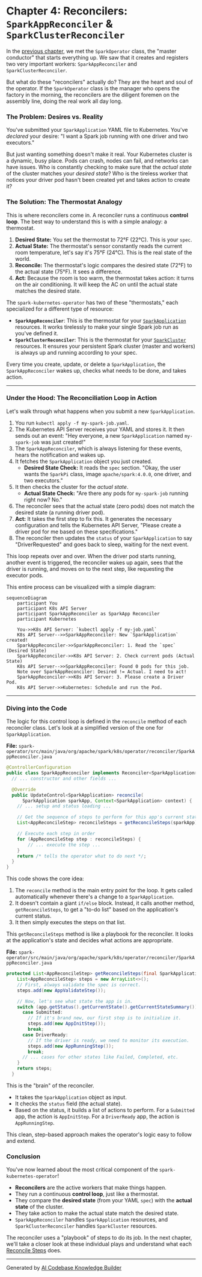 # Chapter 4: Reconcilers: `SparkAppReconciler` & `SparkClusterReconciler`

In the [previous chapter](03__sparkoperator___main_class__.md), we met the `SparkOperator` class, the "master conductor" that starts everything up. We saw that it creates and registers two very important workers: `SparkAppReconciler` and `SparkClusterReconciler`.

But what do these "reconcilers" actually do? They are the heart and soul of the operator. If the `SparkOperator` class is the manager who opens the factory in the morning, the reconcilers are the diligent foremen on the assembly line, doing the real work all day long.

### The Problem: Desires vs. Reality

You've submitted your `SparkApplication` YAML file to Kubernetes. You've *declared* your desire: "I want a Spark job running with one driver and two executors."

But just wanting something doesn't make it real. Your Kubernetes cluster is a dynamic, busy place. Pods can crash, nodes can fail, and networks can have issues. Who is constantly checking to make sure that the *actual state* of the cluster matches your *desired state*? Who is the tireless worker that notices your driver pod hasn't been created yet and takes action to create it?

### The Solution: The Thermostat Analogy

This is where reconcilers come in. A reconciler runs a continuous **control loop**. The best way to understand this is with a simple analogy: a thermostat.

1.  **Desired State:** You set the thermostat to 72°F (22°C). This is your `spec`.
2.  **Actual State:** The thermostat's sensor constantly reads the current room temperature, let's say it's 75°F (24°C). This is the real state of the world.
3.  **Reconcile:** The thermostat's logic compares the desired state (72°F) to the actual state (75°F). It sees a difference.
4.  **Act:** Because the room is too warm, the thermostat takes action: it turns on the air conditioning. It will keep the AC on until the actual state matches the desired state.

The `spark-kubernetes-operator` has two of these "thermostats," each specialized for a different type of resource:

*   **`SparkAppReconciler`**: This is the thermostat for your [`SparkApplication`](01_custom_resources__crds____sparkapplication_____sparkcluster__.md) resources. It works tirelessly to make your single Spark job run as you've defined it.
*   **`SparkClusterReconciler`**: This is the thermostat for your [`SparkCluster`](01_custom_resources__crds____sparkapplication_____sparkcluster__.md) resources. It ensures your persistent Spark cluster (master and workers) is always up and running according to your spec.

Every time you create, update, or delete a `SparkApplication`, the `SparkAppReconciler` wakes up, checks what needs to be done, and takes action.

---

### Under the Hood: The Reconciliation Loop in Action

Let's walk through what happens when you submit a new `SparkApplication`.

1.  You run `kubectl apply -f my-spark-job.yaml`.
2.  The Kubernetes API Server receives your YAML and stores it. It then sends out an event: "Hey everyone, a new `SparkApplication` named `my-spark-job` was just created!"
3.  The `SparkAppReconciler`, which is always listening for these events, hears the notification and wakes up.
4.  It fetches the `SparkApplication` object you just created.
    *   **Desired State Check:** It reads the `spec` section. "Okay, the user wants the `SparkPi` class, image `apache/spark:4.0.0`, one driver, and two executors."
5.  It then checks the cluster for the *actual state*.
    *   **Actual State Check:** "Are there any pods for `my-spark-job` running right now? No."
6.  The reconciler sees that the actual state (zero pods) does not match the desired state (a running driver pod).
7.  **Act:** It takes the first step to fix this. It generates the necessary configuration and tells the Kubernetes API Server, "Please create a driver pod for me based on these specifications."
8.  The reconciler then updates the `status` of your `SparkApplication` to say "DriverRequested" and goes back to sleep, waiting for the next event.

This loop repeats over and over. When the driver pod starts running, another event is triggered, the reconciler wakes up again, sees that the driver is running, and moves on to the next step, like requesting the executor pods.

This entire process can be visualized with a simple diagram:

```mermaid
sequenceDiagram
    participant You
    participant K8s API Server
    participant SparkAppReconciler as SparkApp Reconciler
    participant Kubernetes

    You->>K8s API Server: `kubectl apply -f my-job.yaml`
    K8s API Server-->>SparkAppReconciler: New `SparkApplication` created!
    SparkAppReconciler->>SparkAppReconciler: 1. Read the `spec` (Desired State)
    SparkAppReconciler->>K8s API Server: 2. Check current pods (Actual State)
    K8s API Server-->>SparkAppReconciler: Found 0 pods for this job.
    Note over SparkAppReconciler: Desired != Actual. I need to act!
    SparkAppReconciler->>K8s API Server: 3. Please create a Driver Pod.
    K8s API Server->>Kubernetes: Schedule and run the Pod.
```

---

### Diving into the Code

The logic for this control loop is defined in the `reconcile` method of each reconciler class. Let's look at a simplified version of the one for `SparkApplication`.

**File:** `spark-operator/src/main/java/org/apache/spark/k8s/operator/reconciler/SparkAppReconciler.java`
```java
@ControllerConfiguration
public class SparkAppReconciler implements Reconciler<SparkApplication> {
  // ... constructor and other fields ...

  @Override
  public UpdateControl<SparkApplication> reconcile(
      SparkApplication sparkApp, Context<SparkApplication> context) {
    // ... setup and status loading ...

    // Get the sequence of steps to perform for this app's current state
    List<AppReconcileStep> reconcileSteps = getReconcileSteps(sparkApp);

    // Execute each step in order
    for (AppReconcileStep step : reconcileSteps) {
        // ... execute the step ...
    }
    return /* tells the operator what to do next */;
  }
}
```

This code shows the core idea:
1.  The `reconcile` method is the main entry point for the loop. It gets called automatically whenever there's a change to a `SparkApplication`.
2.  It doesn't contain a giant `if/else` block. Instead, it calls another method, `getReconcileSteps`, to get a "to-do list" based on the application's current status.
3.  It then simply executes the steps on that list.

This `getReconcileSteps` method is like a playbook for the reconciler. It looks at the application's state and decides what actions are appropriate.

**File:** `spark-operator/src/main/java/org/apache/spark/k8s/operator/reconciler/SparkAppReconciler.java`
```java
protected List<AppReconcileStep> getReconcileSteps(final SparkApplication app) {
    List<AppReconcileStep> steps = new ArrayList<>();
    // First, always validate the spec is correct.
    steps.add(new AppValidateStep());

    // Now, let's see what state the app is in.
    switch (app.getStatus().getCurrentState().getCurrentStateSummary()) {
      case Submitted:
        // If it's brand new, our first step is to initialize it.
        steps.add(new AppInitStep());
        break;
      case DriverReady:
        // If the driver is ready, we need to monitor its execution.
        steps.add(new AppRunningStep());
        break;
      // ... cases for other states like Failed, Completed, etc.
    }
    return steps;
  }
```

This is the "brain" of the reconciler.
*   It takes the `SparkApplication` object as input.
*   It checks the `status` field (the actual state).
*   Based on the status, it builds a list of actions to perform. For a `Submitted` app, the action is `AppInitStep`. For a `DriverReady` app, the action is `AppRunningStep`.

This clean, step-based approach makes the operator's logic easy to follow and extend.

### Conclusion

You've now learned about the most critical component of the `spark-kubernetes-operator`!

*   **Reconcilers** are the active workers that make things happen.
*   They run a continuous **control loop**, just like a thermostat.
*   They compare the **desired state** (from your YAML `spec`) with the **actual state** of the cluster.
*   They take action to make the actual state match the desired state.
*   `SparkAppReconciler` handles `SparkApplication` resources, and `SparkClusterReconciler` handles `SparkCluster` resources.

The reconciler uses a "playbook" of steps to do its job. In the next chapter, we'll take a closer look at these individual plays and understand what each [Reconcile Steps](05_reconcile_steps_.md) does.

---

Generated by [AI Codebase Knowledge Builder](https://github.com/The-Pocket/Tutorial-Codebase-Knowledge)